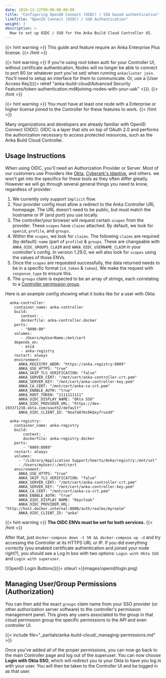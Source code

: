 ```yaml
---
date: 2019-12-12T00:00:00-00:00
title: "Configuring OpenID Connect (OIDC) / SSO based authentication"
linkTitle: "OpenID Connect (OIDC) / SSO Authentication"
weight: 3
description: >
  How to set up OIDC / SSO for the Anka Build Cloud Controller UI.
---
```


{{< hint warning >}}
This guide and feature require an Anka Enterprise Plus license.
{{< /hint >}}

{{< hint warning >}}
If you're using root token auth for your Controller UI, without certificate authentication, Nodes will no longer be able to connect to port 80 (or whatever port you've set) when running `ankacluster join`. You'll need to setup an interface for them to communicate. Or, use a [User Access Key]({{< relref "anka-build-cloud/Advanced Security Features/token-authentication.md#joining-nodes-with-your-uak" >}}).
{{< /hint >}}

{{< hint warning >}}
You must have at least one node with a Enterprise or higher license joined to the Controller for these features to work.
{{< /hint >}}

Many organizations and developers are already familiar with OpenID Connect (OIDC). OIDC is a layer that sits on top of OAuth 2.0 and performs the authorization necessary to access protected resources, such as the Anka Build Cloud Controller.

## Usage Instructions

When using OIDC, you'll need an Authorization Provider or Server. Most of our customers use Providers like [Okta](https://www.okta.com/), [Cyberark's Idaptive](https://www.cyberark.com/products/workforce-identity/), and others. we won't get into the specifics for these tools as they often differ greatly. However we will go through several general things you need to know, regardless of provider.

1. We currently only support `Implicit` flow.
2. Your provider config must allow a redirect to the Anka Controller URL homepage. The URL doesn't need to be public, but must match the hostname or IP (and port) you use locally.
3. The controller/your browser will request certain `scopes` from the provider. These `scopes` have `claims` attached. By default, we look for `openid`, `profile`, and `groups`.
4. Within the `scopes`, we look for `claims`. The following `claims` are required (by default): `name` (part of `profile`) & `groups`. These are changeable with `ANKA_OIDC_GROUPS_CLAIM` and `ANKA_OIDC_USERNAME_CLAIM` in your controller's config. In version 1.29.0, we will also look for `scopes` using the values of those ENVs.
5. Once the `scopes` are requested successfully, the data returned needs to be in a specific format (`id_token` & `token`). We make the request with `response_type` to ensure this.
6. The `groups` claim is expected to be an array of strings, each correlating to a [Controller permission group](#managing-usergroup-permissions-authorization).

Here is an example config showing what it looks like for a user with Okta:

```docker
  anka-controller:
    container_name: anka-controller
    build:
       context: .
       dockerfile: anka-controller.docker
    ports:
       - "8090:80"
    volumes:
       - /Users/myUserName:/mnt/cert
    depends_on:
       - etcd
       - anka-registry
    restart: always
    environment:
      ANKA_REGISTRY_ADDR: "https://anka.registry:8089"
      ANKA_USE_HTTPS: "true"
      ANKA_SKIP_TLS_VERIFICATION: "false"
      ANKA_SERVER_CERT: "/mnt/cert/anka-controller-crt.pem"
      ANKA_SERVER_KEY: "/mnt/cert/anka-controller-key.pem"
      ANKA_CA_CERT: "/mnt/cert/anka-ca-crt.pem"
      ANKA_ENABLE_AUTH: "true"
      ANKA_ROOT_TOKEN: "1111111111"
      ANKA_OIDC_DISPLAY_NAME: "Okta SSO"
      ANKA_OIDC_PROVIDER_URL: "https://dev-193371238.okta.com/oauth2/default"
      ANKA_OIDC_CLIENT_ID: "0oa7a07mc0kQxyfrusdd"

  anka-registry:
    container_name: anka-registry
    build:
        context: .
        dockerfile: anka-registry.docker
    ports:
        - "8089:8089"
    restart: always
    volumes:
      - "/Library/Application Support/Veertu/Anka/registry:/mnt/vol"
      - /Users/myUser/:/mnt/cert
    environment:
      ANKA_USE_HTTPS: "true"
      ANKA_SKIP_TLS_VERIFICATION: "false"
      ANKA_SERVER_CERT: "/mnt/cert/anka-controller-crt.pem"
      ANKA_SERVER_KEY: "/mnt/cert/anka-controller-key.pem"
      ANKA_CA_CERT: "/mnt/cert/anka-ca-crt.pem"
      ANKA_ENABLE_AUTH: "true"
      ANKA_OIDC_DISPLAY_NAME: "Keycloak"
      ANKA_OIDC_PROVIDER_URL: "http://host.docker.internal:8080/auth/realms/myrealm"
      ANKA_OIDC_CLIENT_ID: "anka"
```

{{< hint warning >}}
**The OIDC ENVs must be set for both services.**
{{< /hint >}}

After that, just `docker-compose down -t 50 && docker-compose up -d` and try accessing the Controller at its HTTPS URL or IP. If you did everything correctly (you enabled certificate authentication and joined your node right?), you should see a Log In box with two options: `Login with Okta SSO` and `Login with superuser`.

![OpenID Login Buttons]({{< siteurl >}}images/openid/login.png)

<!-- {{< hint info >}}
Not using Keycloak? No problem! For example in [CyberArk's Idaptive](https://www.cyberark.com/resources/videos/idaptive-product-overview), you need to create an `OpenID Connect` Web App, assign your user under Permissions, and then `setClaim('groups', 'sso-user-group');` under Tokens > Custom Logic. Once set up, you configure the controller to use `ANKA_OIDC_PROVIDER_URL="{OpenID Connect Issuer URL}"` and `export ANKA_OIDC_CLIENT_ID="{OpenID Connect Client ID}"`. At this point, you'd add `sso-user-group` under the Controller's `/admin/ui` permissions management panel (using the root token/user) and assign the proper permissions users of the web app can use. We recommend contacting your local IT team to help determining exactly what you'll need to configure this with your company's preferred tools.
{{< /hint >}} -->

<!-- 
In this guide, we will use **Keycloak** as our Authorization Server as it's fairly easy to run and setup. It will contain the realm, client ID, user, group, and anything else we will need for logging into the Anka Build Cloud Controller.

> This guide will be running the Anka Build Cloud and Keycloak on the same machine. It is meant to give you an idea of how to configure and is not recommended for production.

We will then log into the Anka Build Cloud Controller UI and use the `/admin/ui#/controllerGroups` page to create limited permissions for your groups.

## Setup Keycloak in Docker

### Run the docker container
```bash
docker run --rm -p 8080:8080 -e KEYCLOAK_USER=admin -e KEYCLOAK_PASSWORD=admin quay.io/keycloak/keycloak:latest
```

### Configure your Keycloak

1. Follow the instructions in https://www.keycloak.org/getting-started/getting-started-docker to set up your Keycloak:

  - I used `myrealm` as the Realm name.
  - I created user `nathan` with the password of `nathan` (turn off Temporary). I filled in my full name too.
  - When creating the Client, I set `anka` as the Client ID, clicked Save, then entered `https://anka.controller` (this is the URL for the controller I run) for the **Valid Redirect URIs**. I also set **Access Type** to **confidential** and enabled **Implicit Flow**.

2. Next, create a **Client Scope** named `groups`. Once created, under **Clients > anka > Client Scopes**, add the `groups` Client Scope (select it and then click **Add Selected**). Then, back under the `groups` **Client Scope**, **Mappers**, click **Add Builtin**, and choose `groups`, then **Add Selected**.

2. Under `Roles` add `anka-build-cloud-access`. 
    > The role is what matches with the group name in the Controller UI's Admin panel where you set specific access permissions for certain groups/users.

3. You can now create a group called `anka-build-cloud-access` and under **Role Mappings**, add the role: `anka-build-cloud-access`. Then, join it to the user you created.

At this point, you'll have Keycloak ready to use with your Anka Build Cloud Controller. Though, we need first to enable it.

## Enable OpenID in your Controller configuration

In order to enable OpenID, you'll need to modify your `docker-compose.yml` (if you're using our docker package) or the `/usr/local/bin/anka-controllerd` (if you're using the native Mac package).

> You can find a list of configuration options in the [Configuration Reference]({{< relref "anka-build-cloud/configuration-reference.md" >}}) by searching for `ANKA_OIDC`

Here is what your `docker-compose.yml` should look like for use with Keycloak:

```docker
  anka-controller:
    container_name: anka-controller
    build:
       context: .
       dockerfile: anka-controller.docker
    ports:
       - "8090:80"
    volumes:
       - /Users/myUserName:/mnt/cert
    depends_on:
       - etcd
       - anka-registry
    restart: always
    environment:
      ANKA_REGISTRY_ADDR: "https://anka.registry:8089"
      ANKA_USE_HTTPS: "true"
      ANKA_SKIP_TLS_VERIFICATION: "false"
      ANKA_SERVER_CERT: "/mnt/cert/anka-controller-crt.pem"
      ANKA_SERVER_KEY: "/mnt/cert/anka-controller-key.pem"
      ANKA_CA_CERT: "/mnt/cert/anka-ca-crt.pem"
      ANKA_ENABLE_AUTH: "true"
      ANKA_ROOT_TOKEN: "1111111111"
      ANKA_OIDC_DISPLAY_NAME: "Keycloak"
      ANKA_OIDC_PROVIDER_URL: "http://host.docker.internal:8080/auth/realms/myrealm"
      ANKA_OIDC_CLIENT_ID: "anka"

  anka-registry:
    container_name: anka-registry
    build:
        context: .
        dockerfile: anka-registry.docker
    ports:
        - "8089:8089"
    restart: always
    volumes:
      - "/Library/Application Support/Veertu/Anka/registry:/mnt/vol"
      - /Users/myUser/:/mnt/cert
    environment:
      ANKA_USE_HTTPS: "true"
      ANKA_SKIP_TLS_VERIFICATION: "false"
      ANKA_SERVER_CERT: "/mnt/cert/anka-controller-crt.pem"
      ANKA_SERVER_KEY: "/mnt/cert/anka-controller-key.pem"
      ANKA_CA_CERT: "/mnt/cert/anka-ca-crt.pem"
      ANKA_ENABLE_AUTH: "true"
      ANKA_OIDC_DISPLAY_NAME: "Keycloak"
      ANKA_OIDC_PROVIDER_URL: "http://host.docker.internal:8080/auth/realms/myrealm"
      ANKA_OIDC_CLIENT_ID: "anka"
```

{{< hint warning >}}
**The OIDC ENVs must be set for both services.**
{{< /hint >}}

After that, just `docker-compose down -t 50 && docker-compose up -d` and try accessing the Controller at its HTTPS URL or IP. If you did everything correctly (you enabled certificate authentication and joined your node right?), you should see a Log In box with two options: `Login with Keycloak` and `Login with superuser`

![OpenID Login Buttons]({{< siteurl >}}images/openid/login.png)

We first want to log in with superuser (the `ANKA_ROOT_TOKEN` defined above in the config).

Once logged in, you will see **Admin** on the left navigation

![Admin Navigation]({{< siteurl >}}images/openid/admin.png)

Under the **Admin** page, we want to add a **New Group**. **The Group Name will be the name of the group you created within Keycloak.** -->

## Managing User/Group Permissions (Authorization)

You can then add the exact `groups` claim name from your SSO provider (or other authorization server software) to the controller's permission management panel. This gives any users associated to the group in that cloud permission group the specific permissions to the API and even controller UI.

{{< include file="_partials/anka-build-cloud/_managing-permissions.md" >}}

Once you've added all of the proper permissions, you can now go back to the main Controller page and log out of the superuser. You can now choose **Login with Okta SSO**, which will redirect you to your Okta to have you log in with your user. You will then be taken to the Controller UI and be logged in as that user.
